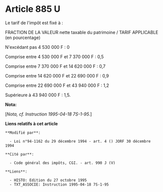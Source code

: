 # Article 885 U

Le tarif de l'impôt est fixé à :

FRACTION DE LA VALEUR nette taxable du patrimoine /  TARIF APPLICABLE (en pourcentage)

N'excédant pas 4 530 000 F : 0 

Comprise entre 4 530 000 F et 7 370 000 F : 0,5

Comprise entre 7 370 000 F et 14 620 000 F : 0,7

Comprise entre 14 620 000 F et 22 690 000 F : 0,9

Comprise entre 22 690 000 F et 43 940 000 F : 1,2

Supérieure à 43 940 000 F : 1,5.

**Nota:**

[*Nota, cf. Instruction 1995-04-18 7S-1-95.*]

**Liens relatifs à cet article**

	**Modifié par**:

	  - Loi n°94-1162 du 29 décembre 1994 - art. 4 () JORF 30 décembre 1994

	**Cité par**:

	  - Code général des impôts, CGI. - art. 990 J (V)

	**Liens**:

	  - HISTO: Edition du 27 octobre 1995
	  - TXT_ASSOCIE: Instruction 1995-04-18 7S-1-95
